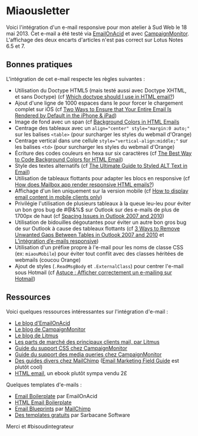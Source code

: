 Miaousletter
============

Voici l'intégration d'un e-mail responsive pour mon atelier à Sud Web le 18 mai 2013. Cet e-mail a été testé via [EmailOnAcid](http://www.emailonacid.com) et avec [CampaignMonitor](http://www.campaignmonitor.com). L'affichage des deux encarts d'articles n'est pas correct sur Lotus Notes 6.5 et 7. 


Bonnes pratiques
----------------

L'intégration de cet e-mail respecte les règles suivantes :

*	Utilisation du Doctype HTML5 (mais testé aussi avec Doctype XHTML, et sans Doctype) (cf [Which doctype should I use in HTML email?](http://www.campaignmonitor.com/blog/post/3317/correct-doctype-to-use-in-html-email/))
*	Ajout d'une ligne de 1000 espaces dans le <head> pour forcer le chargement complet sur iOS (cf [Two Ways to Ensure that Your Entire Email Is Rendered by Default in the iPhone & iPad](http://www.emailonacid.com/blog/details/C13/ensure_that_your_entire_email_is_rendered_by_default_in_the_iphone_ipad))
*	Image de fond avec un span (cf [Background Colors in HTML Emails](http://www.emailonacid.com/blog/details/C13/background_colors_in_html_emails)
*	Centrage des tableaux avec un `align="center" style="margin:0 auto;"` sur les balises `<table>` (pour surcharger les styles du webmail d'Orange)
*	Centrage vertical dans une cellule `style="vertical-align:middle;"` sur les balises `<td>` (pour surcharger les styles du webmail d'Orange)
*	Écriture des codes couleurs en hexa sur six caractères (cf [The Best Way to Code Background Colors for HTML Email](https://litmus.com/blog/background-colors-html-email))
*	Style des textes alternatifs (cf [The Ultimate Guide to Styled ALT Text in Email](https://litmus.com/blog/the-ultimate-guide-to-styled-alt-text-in-email))
* 	Utilisation de tableaux flottants pour adapter les blocs en responsive (cf [How does Mailbox app render responsive HTML emails?](http://emailwizardry.nightjar.com.au/2013/04/16/how-does-mailbox-app-render-responsive-html-emails/))
* 	Affichage d'un lien uniquement sur la version mobile (cf [How to display email content in mobile clients only](http://www.campaignmonitor.com/blog/post/3948/hiding-content-in-both-desktop-and-web-email-clients))
*	Privilégie l'utilisation de plusieurs tableaux à la queue leu-leu pour éviter un bon gros bug de #@&%$ sur Outlook sur des e-mails de plus de 1700px de haut (cf [Spacing Issues in Outlook 2007 and 2010](http://www.emailonacid.com/blog/details/C13/horizontal_spacing_issues_in_outlook_2007_and_2010))
* 	Utilisation de bidouilles dégoutantes pour éviter un autre bon gros bug de sur Outlook à cause des tableaux flottants (cf [3 Ways to Remove Unwanted Gaps Between Tables in Outlook 2007 and 2010](http://www.emailonacid.com/blog/details/C13/removing_unwanted_spacing_or_gaps_between_tables_in_outlook_2007_2010) et [L’intégration d’e-mails responsive](http://www.hteumeuleu.fr/integration-emails-responsive/))
*	Utilisation d'un préfixe propre à l'e-mail pour les noms de classe CSS (ex: `miaouMobile`) pour éviter tout conflit avec des classes héritées de webmails (coucou Orange)
*	Ajout de styles (`.ReadMsgBody` et `.ExternalClass`) pour centrer l'e-mail sous Hotmail (cf [Astuce : Afficher correctement un e-mailing sur Hotmail](http://blog.sarbacane.com/2011/06/09/astuce-afficher-correctement-un-e-mailing-sur-hotmail/))

Ressources
----------

Voici quelques ressources intéressantes sur l'intégration d'e-mail :

* 	[Le blog d'EmailOnAcid](http://www.emailonacid.com/blog)
*	[Le blog de CampaignMonitor](http://www.campaignmonitor.com/blog)
*	[Le blog de Litmus](https://litmus.com/blog/)
*	[Les parts de marché des principaux clients mail, par Litmus](http://emailclientmarketshare.com/)
*	[Guide du support CSS chez CampaignMonitor](http://www.campaignmonitor.com/css/)
*	[Guide du support des media queries chez CampaignMonitor](http://www.campaignmonitor.com/guides/mobile/)
*	[Des guides divers chez MailChimp](http://mailchimp.com/resources/) ([Email Marketing Field Guide](http://mailchimp.com/resources/guides/email-marketing-field-guide/) est plutôt cool)
*	[HTML email](http://www.fivesimplesteps.com/products/html-email), un ebook plutôt sympa vendu 2£

Quelques templates d'e-mails :

*	[Email Boilerplate](http://www.emailology.org/) par EmailOnAcid
*	[HTML Email Boilerplate](http://htmlemailboilerplate.com/)
*	[Email Blueprints](https://github.com/mailchimp/Email-Blueprints) par [MailChimp](http://blog.mailchimp.com/introducing-mailchimps-email-template-reference/)
*	[Des templates gratuits](http://templates.sarbacane.com/) par Sarbacane Software

Merci et #bisoudintegrateur